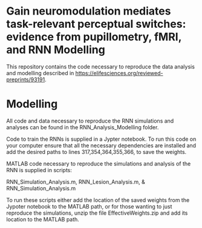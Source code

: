 # Gain neuromodulation mediates task-relevant perceptual switches: evidence from pupillometry, fMRI, and RNN Modelling

This repository contains the code necessary to reproduce the data analysis and modelling described in https://elifesciences.org/reviewed-preprints/93191.

# Modelling 

All code and data necessary to reproduce the RNN simulations and analyses can be found in the RNN_Analysis_Modelling folder. 

Code to train the RNNs is supplied in a Jypter notebook. To run this code on your computer ensure that all the necessary dependencies are installed and add the desired paths to lines 317,354,364,355,366, to save the weights. 

MATLAB code necessary to reproduce the simulations and analysis of the RNN is supplied in scripts:

RNN_Simulation_Analysis.m, 
RNN_Lesion_Analysis.m, &
RNN_Simulation_Analysis.m

To run these scripts either add the location of the saved weights from the Jypoter notebook to the MATLAB path, or for those wanting to just reproduce the simulations, unzip the file EffectiveWeights.zip and add its location to the MATLAB path. 
